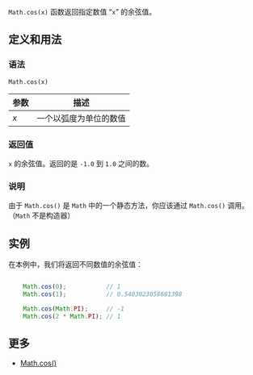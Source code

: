 `Math.cos(x)` 函数返回指定数值 “`x`” 的余弦值。

## 定义和用法

### 语法

`Math.cos(x)`

| 参数 | 描述 |
| --- | --- |
| _x_ | 一个以弧度为单位的数值 |

### 返回值

`x` 的余弦值。返回的是 `-1.0` 到 `1.0` 之间的数。

### 说明

由于 `Math.cos()` 是 `Math` 中的一个静态方法，你应该通过 `Math.cos()` 调用。（`Math` 不是构造器）

## 实例

在本例中，我们将返回不同数值的余弦值：

``` javascript

    Math.cos(0);           // 1
    Math.cos(1);           // 0.5403023058681398

    Math.cos(Math.PI);     // -1
    Math.cos(2 * Math.PI); // 1

```

## 更多

*   [Math.cos()](https://developer.mozilla.org/zh-CN/docs/Web/JavaScript/Reference/Global_Objects/Math/cos)